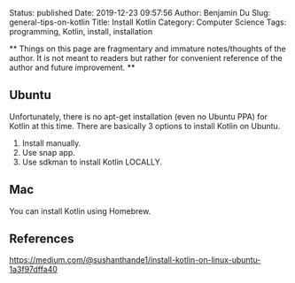 Status: published
Date: 2019-12-23 09:57:56
Author: Benjamin Du
Slug: general-tips-on-kotlin
Title: Install Kotlin
Category: Computer Science
Tags: programming, Kotlin, install, installation

**
Things on this page are fragmentary and immature notes/thoughts of the author.
It is not meant to readers but rather for convenient reference of the author and future improvement.
**
## Ubuntu

Unfortunately,
there is no apt-get installation (even no Ubuntu PPA) for Kotlin at this time.
There are basically 3 options to install Kotlin on Ubuntu.

1. Install manually.
2. Use snap app.
3. Use sdkman to install Kotlin LOCALLY.

## Mac

You can install Kotlin using Homebrew.

## References

https://medium.com/@sushanthande1/install-kotlin-on-linux-ubuntu-1a3f97dffa40

